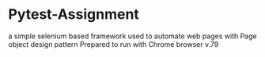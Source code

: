 # Pytest-Assignment
a simple selenium based framework used to automate web pages with Page object design pattern
Prepared to run with Chrome browser v.79

